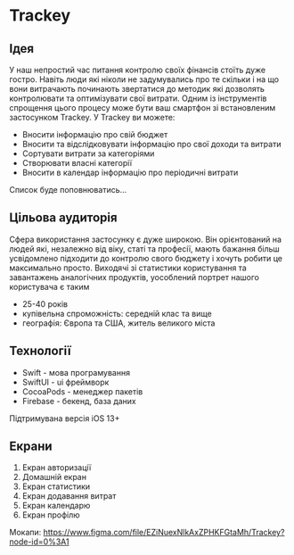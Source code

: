 # Trackey

## Ідея
У наш непростий час питання контролю своїх фінансів стоїть дуже гостро. Навіть люди які ніколи не задумувались про те скільки і на що вони витрачають починають звертатися до методик які дозволять контролювати та оптимізувати свої витрати. Одним із інструментів спрощення цього процесу може бути ваш смартфон зі встановленим застосунком Trackey. У Trackey ви можете:
*  Вносити інформацію про свій бюджет
*  Вносити та відслідковувати інформацію про свої доходи та витрати
*  Сортувати витрати за категоріями
*  Створювати власні категорії
*  Вносити в календар інформацію про періодичні витрати

Список буде поповнюватись...

## Цільова аудиторія
Сфера використання застосунку є дуже широкою. Він орієнтований на людей які, незалежно від віку, статі та професії, мають бажання більш усвідомлено підходити до контролю свого бюджету і хочуть робити це максимально просто. Виходячі зі статистики користування та завантажень аналогічних продуктів, уособлений портрет нашого користувача є таким
* 25-40 років
* купівельна спроможність: середній клас та вище
* географія: Європа та США, житель великого міста

## Технології
* Swift - мова програмування
* SwiftUI - ui фреймворк
* CocoaPods - менеджер пакетів
* Firebase - бекенд, база даних

Підтримувана версія iOS 13+

## Екрани
1. Екран авторизації
2. Домашній екран
3. Екран статистики
4. Екран додавання витрат
5. Екран календарю
6. Екран профілю

Мокапи: https://www.figma.com/file/EZiNuexNlkAxZPHKFGtaMh/Trackey?node-id=0%3A1
